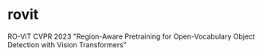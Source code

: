 # rovit
RO-ViT CVPR 2023 "Region-Aware Pretraining for Open-Vocabulary Object Detection with Vision Transformers"
